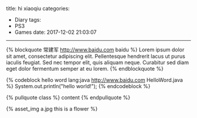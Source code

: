 title: hi xiaoqiu
categories:
  - Diary
tags:
  - PS3
  - Games
date: 2017-12-02 21:03:07
---
{% blockquote 常建军 http://www.baidu.com baidu %}
Lorem ipsum dolor sit amet, consectetur adipiscing elit. Pellentesque hendrerit lacus ut purus iaculis feugiat. Sed nec tempor elit, quis aliquam neque. Curabitur sed diam eget dolor fermentum semper at eu lorem.
{% endblockquote %}

{% codeblock hello word lang:java http://www.baidu.com HelloWord.java %}
System.out.println("hello world!");
{% endcodeblock %}

{% pullquote class %}
content
{% endpullquote %}

{% asset_img a.jpg this is a flower %}